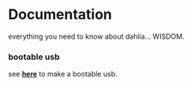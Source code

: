 # Documentation

everything you need to know about dahlia... WISDOM.

### bootable usb 

see **[here](https://github.com/HexaOneOfficial/documentation/blob/master/how%20to%20make%20a%20bootable%20usb.md/)** to make a bootable usb.

